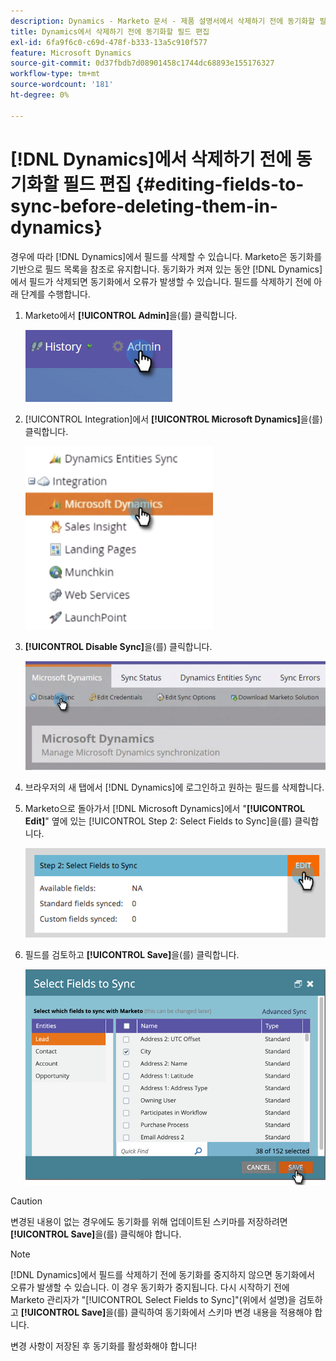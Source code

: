 ```yaml
---
description: Dynamics - Marketo 문서 - 제품 설명서에서 삭제하기 전에 동기화할 필드 편집
title: Dynamics에서 삭제하기 전에 동기화할 필드 편집
exl-id: 6fa9f6c0-c69d-478f-b333-13a5c910f577
feature: Microsoft Dynamics
source-git-commit: 0d37fbdb7d08901458c1744dc68893e155176327
workflow-type: tm+mt
source-wordcount: '181'
ht-degree: 0%

---
```


# [!DNL Dynamics]에서 삭제하기 전에 동기화할 필드 편집 {#editing-fields-to-sync-before-deleting-them-in-dynamics}

경우에 따라 [!DNL Dynamics]에서 필드를 삭제할 수 있습니다. Marketo은 동기화를 기반으로 필드 목록을 참조로 유지합니다. 동기화가 켜져 있는 동안 [!DNL Dynamics]에서 필드가 삭제되면 동기화에서 오류가 발생할 수 있습니다. 필드를 삭제하기 전에 아래 단계를 수행합니다.

1. Marketo에서 **[!UICONTROL Admin]**&#x200B;을(를) 클릭합니다.

   ![](assets/sync-before-deleting-them-in-dynamics-1.png)

1. [!UICONTROL Integration]에서 **[!UICONTROL Microsoft Dynamics]**&#x200B;을(를) 클릭합니다.

   ![](assets/sync-before-deleting-them-in-dynamics-2.png)

1. **[!UICONTROL Disable Sync]**&#x200B;을(를) 클릭합니다.

   ![](assets/sync-before-deleting-them-in-dynamics-3.png)

1. 브라우저의 새 탭에서 [!DNL Dynamics]에 로그인하고 원하는 필드를 삭제합니다.

1. Marketo으로 돌아가서 [!DNL Microsoft Dynamics]에서 &quot;**[!UICONTROL Edit]**&quot; 옆에 있는 [!UICONTROL Step 2: Select Fields to Sync]을(를) 클릭합니다.

   ![](assets/sync-before-deleting-them-in-dynamics-4.png)

1. 필드를 검토하고 **[!UICONTROL Save]**&#x200B;을(를) 클릭합니다.

   ![](assets/sync-before-deleting-them-in-dynamics-5.png)

>[!CAUTION]
>
>변경된 내용이 없는 경우에도 동기화를 위해 업데이트된 스키마를 저장하려면 **[!UICONTROL Save]**&#x200B;을(를) 클릭해야 합니다.

>[!NOTE]
>
>[!DNL Dynamics]에서 필드를 삭제하기 전에 동기화를 중지하지 않으면 동기화에서 오류가 발생할 수 있습니다. 이 경우 동기화가 중지됩니다. 다시 시작하기 전에 Marketo 관리자가 &quot;[!UICONTROL Select Fields to Sync]&quot;(위에서 설명)을 검토하고 **[!UICONTROL Save]**&#x200B;을(를) 클릭하여 동기화에서 스키마 변경 내용을 적용해야 합니다.

변경 사항이 저장된 후 동기화를 활성화해야 합니다!
